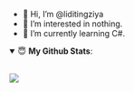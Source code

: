 - 👋 Hi, I’m @liditingziya
- 👀 I’m interested in nothing.
- 🌱 I’m currently learning C#.

<details open>
 <summary> 😇 <b>My Github Stats</b>: </summary>
<br>
<p>
  <img src = "https://github-readme-stats.vercel.app/api?username=liditingziya&show_icons=true&theme=calm&line_height=33&hide_border=true&count_private=true">
</p>
</details>
